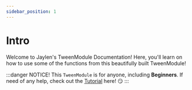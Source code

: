 ```yaml
---
sidebar_position: 1
---
```


# Intro

Welcome to Jaylen's TweenModule Documentation! Here, you'll learn on how to use some of the functions from this beautifully built TweenModule!

:::danger NOTICE!
This `TweenModule` is for anyone, including **Beginners**. If need of any help, check out the [Tutorial](https://www.youtube.com/watch?v=48rz8udZBmQ&pp=ygUQeW91IGFyZSBhbiBpZGlvdA%3D%3D) here! 😏
:::
